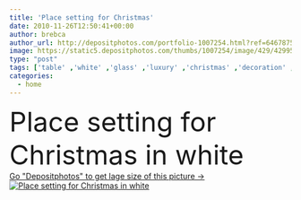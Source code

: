 ```yaml
---
title: 'Place setting for Christmas'
date: 2010-11-26T12:50:41+00:00
author: brebca
author_url: http://depositphotos.com/portfolio-1007254.html?ref=64678756
image: https://static5.depositphotos.com/thumbs/1007254/image/429/4299506/api_thumb_450.jpg?forcejpeg=true
type: "post"
tags: ['table' ,'white' ,'glass' ,'luxury' ,'christmas' ,'decoration' ,'festive' ,'holiday' ,'market' ,'Decor' ,'seasonal' ,'scene' ,'life' ,'food' ,'cuisine' ,'tree' ,'plate' ,'kitchenware' ,'cutlery' ,'dish' ,'restaurant' ,'dinner' ,'lunch' ,'house' ,'interior' ,'candle' ,'napkin' ,'home' ,'elegant' ,'fingers' ,'candlelight' ,'still' ,'room' ,'inside' ,'in' ,'setting' ,'At' ,'fine' ,'dining' ,'arrangement' ,'cookies' ,'place' ,'catering' ,'formal' ,'for' ,'decorated' ,'noel' ,'serve' ,'banquet' ,'buffet' ]
categories: 
  - home
---
```

<div aling="center">
            <font size="60"> Place setting for Christmas in white</font>   
</div>
<div>
    <a href='https://depositphotos.com/4299506/stock-photo-place-setting-for-christmas.html?ref=64678756' target=_blank > Go "Depositphotos" to get lage size of this picture ->
        <img href='https://depositphotos.com/4299506/stock-photo-place-setting-for-christmas.html?ref=64678756' src='https://static5.depositphotos.com/1007254/429/i/950/depositphotos_4299506-stock-photo-place-setting-for-christmas.jpg?forcejpeg=true' alt='Place setting for Christmas in white' >
    </a>
</div>
